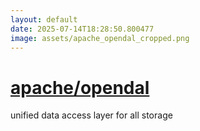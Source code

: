```yaml
---
layout: default
date: 2025-07-14T18:28:50.800477
image: assets/apache_opendal_cropped.png
---
```


# [apache/opendal](https://github.com/apache/opendal)

unified data access layer for all storage
